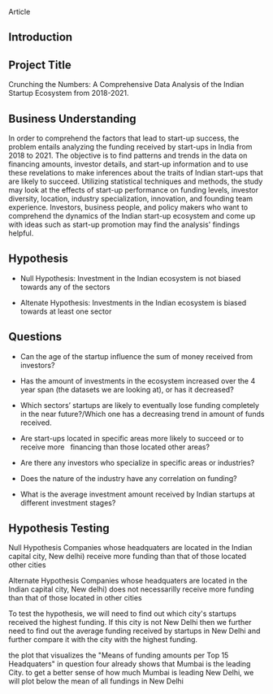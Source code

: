 Article 

## Introduction

## Project Title

Crunching the Numbers: A Comprehensive Data Analysis of the Indian Startup Ecosystem from 2018-2021.

## Business Understanding

In order to comprehend the factors that lead to start-up success, the problem entails analyzing the funding received by start-ups in India from 2018 to 2021. The objective is to find patterns and trends in the data on financing amounts, investor details, and start-up information and to use these revelations to make inferences about the traits of Indian start-ups that are likely to succeed. Utilizing statistical techniques and methods, the study may look at the effects of start-up performance on funding levels, investor diversity, location, industry specialization, innovation, and founding team experience. Investors, business people, and policy makers who want to comprehend the dynamics of the Indian start-up ecosystem and come up with ideas such as start-up promotion may find the analysis' findings helpful.

## Hypothesis
- Null Hypothesis:
Investment in the Indian ecosystem is not biased towards any of the sectors

- Altenate Hypothesis:
Investments in the Indian ecosystem is biased towards at least one sector

## Questions

- Can the age of the startup influence the sum of money received from investors? 

- Has the amount of investments in the ecosystem increased over the 4 year span (the datasets we are looking at), or has it decreased?

- Which sectors’ startups are likely to eventually lose funding completely in the near future?/Which one has a decreasing trend in amount of funds received.

- Are start-ups located in specific areas more likely to succeed or to receive more
  financing than those located other areas?

- Are there any investors who specialize in specific areas or industries?

- Does the nature of the industry have any correlation on funding?

- What is the average investment amount received by Indian startups at different investment stages?


## Hypothesis Testing 

Null Hypothesis Companies whose headquaters are located in the Indian capital city, New delhi) receive more funding than that of those located other cities

Alternate Hypothesis Companies whose headquaters are located in the Indian capital city, New delhi) does not necessarilly receive more funding than that of those located in other cities

To test the hypothesis, we will need to find out which city's startups received the highest funding. If this city is not New Delhi then we further need to find out the average funding received by startups in New Delhi and further compare it with the city with the highest funding.

the plot that visualizes the "Means of funding amounts per Top 15 Headquaters" in question four already shows that Mumbai is the leading City. to get a better sense of how much Mumbai is leading New Delhi, we will plot below the mean of all fundings in New Delhi